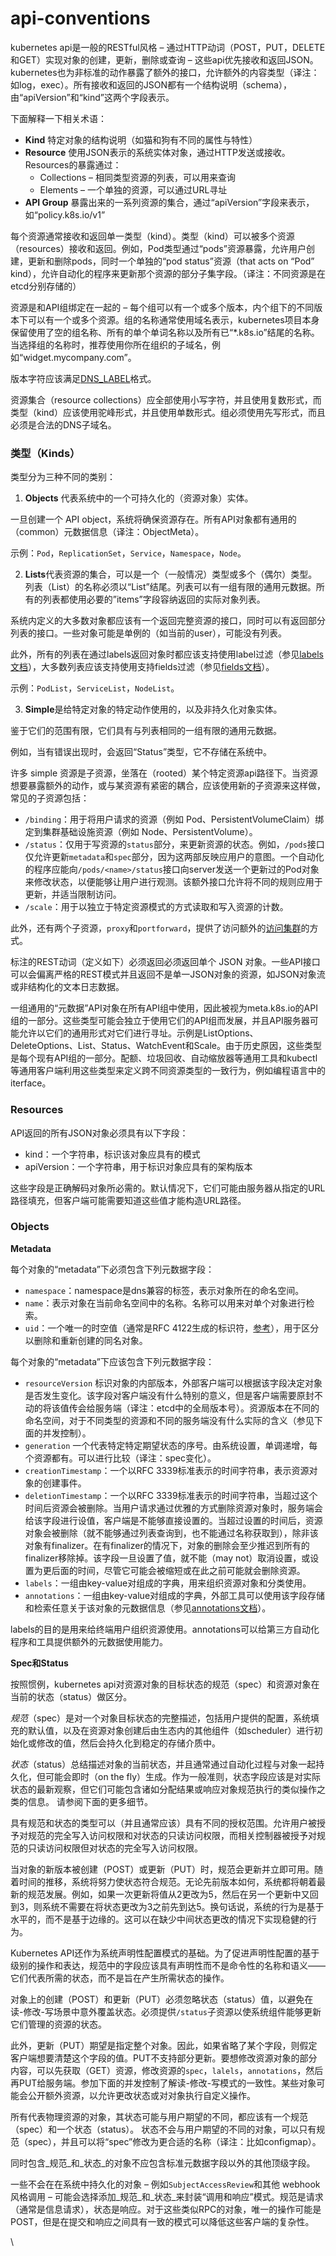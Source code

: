 # api-conventions

kubernetes api是一般的RESTful风格 – 通过HTTP动词（POST，PUT，DELETE和GET）实现对象的创建，更新，删除或查询 – 这些api优先接收和返回JSON。kubernetes也为非标准的动作暴露了额外的接口，允许额外的内容类型（译注：如log，exec）。所有接收和返回的JSON都有一个结构说明（schema），由“apiVersion”和“kind”这两个字段表示。

下面解释一下相关术语：

* **Kind** 特定对象的结构说明（如猫和狗有不同的属性与特性）
* **Resource** 使用JSON表示的系统实体对象，通过HTTP发送或接收。Resources的暴露通过：
  * Collections – 相同类型资源的列表，可以用来查询
  * Elements – 一个单独的资源，可以通过URL寻址
* **API Group** 暴露出来的一系列资源的集合，通过“apiVersion”字段来表示，如“policy.k8s.io/v1”

每个资源通常接收和返回单一类型（kind）。类型（kind）可以被多个资源（resources）接收和返回。例如，Pod类型通过“pods”资源暴露，允许用户创建，更新和删除pods，同时一个单独的“pod status”资源（that acts on “Pod” kind），允许自动化的程序来更新那个资源的部分子集字段。（译注：不同资源是在etcd分别存储的）

资源是和API组绑定在一起的 – 每个组可以有一个或多个版本，内个组下的不同版本下可以有一个或多个资源。组的名称通常使用域名表示，kubernetes项目本身保留使用了空的组名称、所有的单个单词名称以及所有已“\*.k8s.io”结尾的名称。当选择组的名称时，推荐使用你所在组织的子域名，例如“widget.mycompany.com”。

版本字符应该满足[DNS\_LABEL](https://github.com/kubernetes/community/blob/master/contributors/design-proposals/architecture/identifiers.md)格式。

资源集合（resource collections）应全部使用小写字符，并且使用复数形式，而类型（kind）应该使用驼峰形式，并且使用单数形式。组必须使用先写形式，而且必须是合法的DNS子域名。

### 类型（Kinds）

类型分为三种不同的类别：

1. **Objects** 代表系统中的一个可持久化的（资源对象）实体。

一旦创建一个 API object，系统将确保资源存在。所有API对象都有通用的（common）元数据信息（译注：ObjectMeta）。

示例：`Pod`，`ReplicationSet`，`Service`，`Namespace`，`Node`。

2. **Lists**代表资源的集合，可以是一个（一般情况）类型或多个（偶尔）类型。列表（List）的名称必须以“List”结尾。列表可以有一组有限的通用元数据。所有的列表都使用必要的”items”字段容纳返回的实际对象列表。

系统内定义的大多数对象都应该有一个返回完整资源的接口，同时可以有返回部分列表的接口。一些对象可能是单例的（如当前的user），可能没有列表。

此外，所有的列表在通过labels返回对象时都应该支持使用label过滤（参见[labels文档](https://kubernetes.io/docs/user-guide/labels/)），大多数列表应该支持使用支持fields过滤（参见[fields文档](https://kubernetes.io/docs/concepts/overview/working-with-objects/field-selectors/)）。

示例：`PodList`，`ServiceList`，`NodeList`。

3. **Simple**是给特定对象的特定动作使用的，以及非持久化对象实体。

鉴于它们的范围有限，它们具有与列表相同的一组有限的通用元数据。

例如，当有错误出现时，会返回“Status”类型，它不存储在系统中。

许多 simple 资源是子资源，坐落在（rooted）某个特定资源api路径下。当资源想要暴露额外的动作，或与某资源有紧密的耦合，应该使用新的子资源来这样做，常见的子资源包括：

* `/binding`：用于将用户请求的资源（例如 Pod、PersistentVolumeClaim）绑定到集群基础设施资源（例如 Node、PersistentVolume）。
* `/status`：仅用于写资源的`status`部分，来更新资源的状态。例如，`/pods`接口仅允许更新`metadata`和`spec`部分，因为这两部反映应用户的意图。一个自动化的程序应能向`/pods/<name>/status`接口向server发送一个更新过的Pod对象来修改状态，以便能够让用户进行观测。该额外接口允许将不同的规则应用于更新，并适当限制访问。
* `/scale`：用于以独立于特定资源模式的方式读取和写入资源的计数。

此外，还有两个子资源，`proxy`和`portforward`，提供了访问额外的[访问集群](https://kubernetes.io/docs/tasks/access-application-cluster/access-cluster/)的方式。

标注的REST动词（定义如下）必须返回必须返回单个 JSON 对象。一些API接口可以会偏离严格的REST模式并且返回不是单一JSON对象的资源，如JSON对象流或非结构化的文本日志数据。

一组通用的“元数据”API对象在所有API组中使用，因此被视为meta.k8s.io的API组的一部分。这些类型可能会独立于使用它们的API组而发展，并且API服务器可能允许以它们的通用形式对它们进行寻址。示例是ListOptions、DeleteOptions、List、Status、WatchEvent和Scale。由于历史原因，这些类型是每个现有API组的一部分。配额、垃圾回收、自动缩放器等通用工具和kubectl等通用客户端利用这些类型来定义跨不同资源类型的一致行为，例如编程语言中的 iterface。

### Resources

API返回的所有JSON对象必须具有以下字段：

* kind：一个字符串，标识该对象应具有的模式
* apiVersion：一个字符串，用于标识对象应具有的架构版本

这些字段是正确解码对象所必需的。默认情况下，它们可能由服务器从指定的URL路径填充，但客户端可能需要知道这些值才能构造URL路径。

### Objects

**Metadata**

每个对象的“metadata”下必须包含下列元数据字段：

* `namespace`：namespace是dns兼容的标签，表示对象所在的命名空间。
* `name`：表示对象在当前命名空间中的名称。名称可以用来对单个对象进行检索。
* `uid`：一个唯一的时空值（通常是RFC 4122生成的标识符，[参考](https://kubernetes.io/docs/user-guide/identifiers/)），用于区分以删除和重新创建的同名对象。

每个对象的“metadata”下应该包含下列元数据字段：

* `resourceVersion` 标识对象的内部版本，外部客户端可以根据该字段决定对象是否发生变化。该字段对客户端没有什么特别的意义，但是客户端需要原封不动的将该值传会给服务端（译注：etcd中的全局版本号）。资源版本在不同的命名空间，对于不同类型的资源和不同的服务端没有什么实际的含义（参见下面的并发控制）。
* `generation` 一个代表特定特定期望状态的序号。由系统设置，单调递增，每个资源都有。可以进行比较（译注：spec变化）。
* `creationTimestamp`：一个以RFC 3339标准表示的时间字符串，表示资源对象的创建事件。
* `deletionTimestamp`：一个以RFC 3339标准表示的时间字符串，当超过这个时间后资源会被删除。当用户请求通过优雅的方式删除资源对象时，服务端会给该字段进行设值，客户端是不能够直接设置的。当超过设置的时间后，资源对象会被删除（就不能够通过列表查询到，也不能通过名称获取到），除非该对象有finalizer。在有finalizer的情况下，对象的删除会至少推迟到所有的finalizer移除掉。该字段一旦设置了值，就不能（may not）取消设置，或设置为更后面的时间，尽管它可能会被缩短或在此之前可能就会删除资源。
* `labels`：一组由key-value对组成的字典，用来组织资源对象和分类使用。
* `annotations`：一组由key-value对组成的字典，外部工具可以使用该字段存储和检索任意关于该对象的元数据信息（参见[annotations文档](https://kubernetes.io/docs/user-guide/annotations/)）。

labels的目的是用来给终端用户组织资源使用。annotations可以给第三方自动化程序和工具提供额外的元数据使用能力。

**Spec和Status**

按照惯例，kubernetes api对资源对象的目标状态的规范（spec）和资源对象在当前的状态（status）做区分。

_规范_（spec）是对一个对象目标状态的完整描述，包括用户提供的配置，系统填充的默认值，以及在资源对象创建后由生态内的其他组件（如scheduler）进行初始化或修改的值，然后会持久化到稳定的存储介质中。

_状态_（status）总结描述对象的当前状态，并且通常通过自动化过程与对象一起持久化，但可能会即时（on the fly）生成。作为一般准则，状态字段应该是对实际状态的最新观察，但它们可能包含诸如分配结果或响应对象规范执行的类似操作之类的信息。 请参阅下面的更多细节。

具有规范和状态的类型可以（并且通常应该）具有不同的授权范围。允许用户被授予对规范的完全写入访问权限和对状态的只读访问权限，而相关控制器被授予对规范的只读访问权限但对状态的完全写入访问权限。

当对象的新版本被创建（POST）或更新（PUT）时，规范会更新并立即可用。随着时间的推移，系统将努力使状态符合规范。无论先前版本如何，系统都将朝着最新的规范发展。例如，如果一次更新将值从2更改为5，然后在另一个更新中又回到3，则系统不需要在将状态更改为3之前先到达5。换句话说，系统的行为是基于水平的，而不是基于边缘的。这可以在缺少中间状态更改的情况下实现稳健的行为。

Kubernetes API还作为系统声明性配置模式的基础。为了促进声明性配置的基于级别的操作和表达，规范中的字段应该具有声明性而不是命令性的名称和语义——它们代表所需的状态，而不是旨在产生所需状态的操作。

对象上的创建（POST）和更新（PUT）必须忽略状态（status）值，以避免在读-修改-写场景中意外覆盖状态。必须提供`/status`子资源以使系统组件能够更新它们管理的资源的状态。

此外，更新（PUT）期望是指定整个对象。因此，如果省略了某个字段，则假定客户端想要清楚这个字段的值。PUT不支持部分更新。要想修改资源对象的部分内容，可以先获取（GET）资源，修改资源的`spec`，`lalels`，`annotations`，然后再PUT给服务端。参加下面的并发控制了解读-修改-写模式的一致性。某些对象可能会公开额外资源，以允许更改状态或对对象执行自定义操作。

所有代表物理资源的对象，其状态可能与用户期望的不同，都应该有一个规范（spec）和一个状态（status）。 状态不会与用户期望的不同的对象，可以只有规范（spec），并且可以将“spec”修改为更合适的名称（译注：比如configmap）。

同时包含_规范_和_状态_的对象不应包含标准元数据字段以外的其他顶级字段。

一些不会在在系统中持久化的对象 – 例如`SubjectAccessReview`和其他 webhook风格调用 – 可能会选择添加_规范_和_状态_来封装“调用和响应”模式。规范是请求（通常是信息请求），状态是响应。对于这些类似RPC的对象，唯一的操作可能是POST，但是在提交和响应之间具有一致的模式可以降低这些客户端的复杂性。

\
